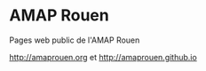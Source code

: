 # AMAP Rouen
Pages web public de l'AMAP Rouen

<http://amaprouen.org> et <http://amaprouen.github.io>
